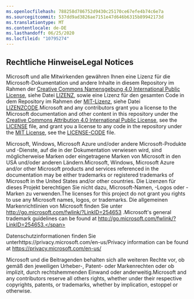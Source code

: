 ```yaml
---
ms.openlocfilehash: 788258d786752d9430c25170ce67efe4b74c6e7a
ms.sourcegitcommit: 537dd9ad3826ae7151e47d646b6315b89942173d
ms.translationtype: MT
ms.contentlocale: de-DE
ms.lasthandoff: 06/25/2020
ms.locfileid: "10795274"
---
```

## <span data-ttu-id="8990b-101">Rechtliche Hinweise</span><span class="sxs-lookup"><span data-stu-id="8990b-101">Legal Notices</span></span>
<span data-ttu-id="8990b-102">Microsoft und alle Mitwirkenden gewähren Ihnen eine Lizenz für die Microsoft-Dokumentation und andere Inhalte in diesem Repository im Rahmen der [Creative Commons Namensgebung 4.0 International Public License](https://creativecommons.org/licenses/by/4.0/legalcode), siehe Datei [LIZENZ](LICENSE), sowie eine Lizenz für den gesamten Code in dem Repository im Rahmen der [MIT-Lizenz](https://opensource.org/licenses/MIT), siehe Datei [LIZENZCODE](LICENSE-CODE).</span><span class="sxs-lookup"><span data-stu-id="8990b-102">Microsoft and any contributors grant you a license to the Microsoft documentation and other content in this repository under the [Creative Commons Attribution 4.0 International Public License](https://creativecommons.org/licenses/by/4.0/legalcode), see the [LICENSE](LICENSE) file, and grant you a license to any code in the repository under the [MIT License](https://opensource.org/licenses/MIT), see the [LICENSE-CODE](LICENSE-CODE) file.</span></span>

<span data-ttu-id="8990b-103">Microsoft, Windows, Microsoft Azure und/oder andere Microsoft-Produkte und -Dienste, auf die in der Dokumentation verwiesen wird, sind möglicherweise Marken oder eingetragene Marken von Microsoft in den USA und/oder anderen Ländern.</span><span class="sxs-lookup"><span data-stu-id="8990b-103">Microsoft, Windows, Microsoft Azure and/or other Microsoft products and services referenced in the documentation may be either trademarks or registered trademarks of Microsoft in the United States and/or other countries.</span></span>
<span data-ttu-id="8990b-104">Die Lizenzen für dieses Projekt berechtigen Sie nicht dazu, Microsoft-Namen, -Logos oder -Marken zu verwenden.</span><span class="sxs-lookup"><span data-stu-id="8990b-104">The licenses for this project do not grant you rights to use any Microsoft names, logos, or trademarks.</span></span>
<span data-ttu-id="8990b-105">Die allgemeinen Markenrichtlinien von Microsoft finden Sie unter http://go.microsoft.com/fwlink/?LinkID=254653 .</span><span class="sxs-lookup"><span data-stu-id="8990b-105">Microsoft's general trademark guidelines can be found at http://go.microsoft.com/fwlink/?LinkID=254653.</span></span>

<span data-ttu-id="8990b-106">Datenschutzinformationen finden Sie unterhttps://privacy.microsoft.com/en-us/</span><span class="sxs-lookup"><span data-stu-id="8990b-106">Privacy information can be found at https://privacy.microsoft.com/en-us/</span></span>

<span data-ttu-id="8990b-107">Microsoft und die Beitragenden behalten sich alle weiteren Rechte vor, ob gemäß den jeweiligen Urheber-, Patent- oder Markenrechten oder ob implizit, durch rechtshemmenden Einwand oder anderweitig.</span><span class="sxs-lookup"><span data-stu-id="8990b-107">Microsoft and any contributors reserve all others rights, whether under their respective copyrights, patents, or trademarks, whether by implication, estoppel or otherwise.</span></span>